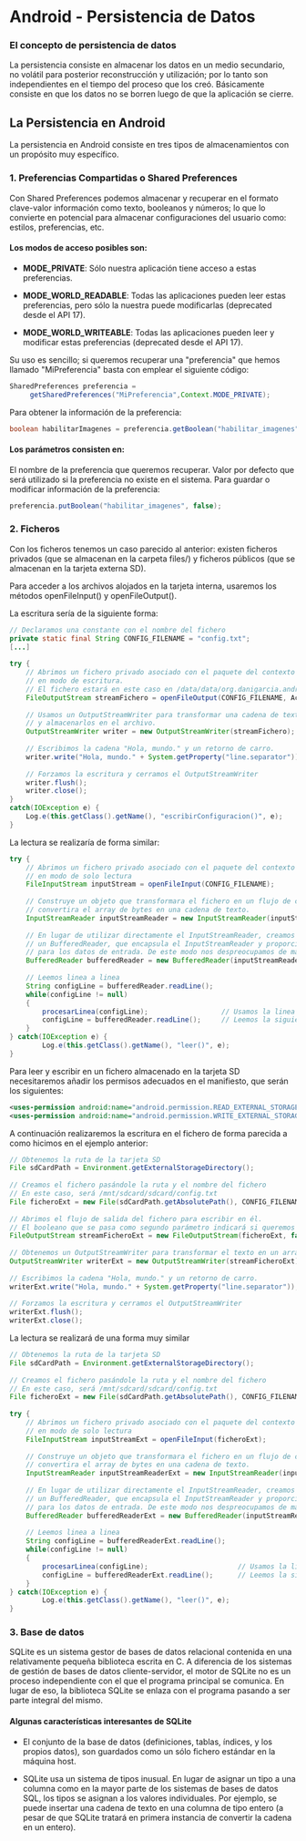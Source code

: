 # Android - Persistencia de Datos

### El concepto de persistencia de datos

La persistencia consiste en almacenar los datos en un medio secundario, no volátil para posterior reconstrucción y utilización; por lo tanto son independientes en el tiempo del proceso que los creó. Básicamente consiste en que los datos no se borren luego de que la aplicación se cierre.

## La Persistencia en Android

La persistencia en Android consiste en tres tipos de almacenamientos con un propósito muy específico.

### 1. Preferencias Compartidas o Shared Preferences

Con Shared Preferences podemos almacenar y recuperar en el formato clave-valor información como texto, booleanos y números; lo que lo convierte en potencial para almacenar configuraciones del usuario como: estilos, preferencias, etc.

#### Los modos de acceso posibles son:

- **MODE_PRIVATE**: Sólo nuestra aplicación tiene acceso a estas preferencias.

- **MODE_WORLD_READABLE**: Todas las aplicaciones pueden leer estas preferencias, pero sólo la nuestra puede modificarlas (deprecated desde el API 17).

- **MODE_WORLD_WRITEABLE**: Todas las aplicaciones pueden leer y modificar estas preferencias (deprecated desde el API 17).

Su uso es sencillo; si queremos recuperar una "preferencia" que hemos llamado "MiPreferencia" basta con emplear el siguiente código:

```java
SharedPreferences preferencia =
     getSharedPreferences("MiPreferencia",Context.MODE_PRIVATE);
````
Para obtener la información de la preferencia:

```java
boolean habilitarImagenes = preferencia.getBoolean("habilitar_imagenes", true);
```
#### Los parámetros consisten en:

El nombre de la preferencia que queremos recuperar.
Valor por defecto que será utilizado si la preferencia no existe en el sistema.
Para guardar o modificar información de la preferencia:

```java
preferencia.putBoolean("habilitar_imagenes", false);
```

### 2. Ficheros

Con los ficheros tenemos un caso parecido al anterior: existen ficheros privados (que se almacenan en la carpeta files/) y ficheros públicos (que se almacenan en la tarjeta externa SD).

Para acceder a los archivos alojados en la tarjeta interna, usaremos los métodos openFileInput() y openFileOutput(). 

La escritura sería de la siguiente forma:

```java
// Declaramos una constante con el nombre del fichero
private static final String CONFIG_FILENAME = "config.txt";
[...]
 
try {
    // Abrimos un fichero privado asociado con el paquete del contexto de la aplicacion
    // en modo de escritura.
    // El fichero estará en este caso en /data/data/org.danigarcia.android.examples.almacenamiento/files/config.txt
    FileOutputStream streamFichero = openFileOutput(CONFIG_FILENAME, Activity.MODE_PRIVATE);
 
    // Usamos un OutputStreamWriter para transformar una cadena de texto en un array de bytes
    // y almacenarlos en el archivo.
    OutputStreamWriter writer = new OutputStreamWriter(streamFichero);
 
    // Escribimos la cadena "Hola, mundo." y un retorno de carro.
    writer.write("Hola, mundo." + System.getProperty("line.separator"));
 
    // Forzamos la escritura y cerramos el OutputStreamWriter
    writer.flush();
    writer.close();
}
catch(IOException e) {
    Log.e(this.getClass().getName(), "escribirConfiguracion()", e);
}
```

La lectura se realizaría de forma similar:

```java
try {
    // Abrimos un fichero privado asociado con el paquete del contexto de la aplicación
    // en modo de solo lectura
    FileInputStream inputStream = openFileInput(CONFIG_FILENAME);
 
    // Construye un objeto que transformara el fichero en un flujo de caracteres, es decir,
    // convertira el array de bytes en una cadena de texto.
    InputStreamReader inputStreamReader = new InputStreamReader(inputStream);
 
    // En lugar de utilizar directamente el InputStreamReader, creamos a partir de el
    // un BufferedReader, que encapsula el InputStreamReader y proporciona ya un buffer
    // para los datos de entrada. De este modo nos despreocupamos de mantener el buffer.
    BufferedReader bufferedReader = new BufferedReader(inputStreamReader);
 
    // Leemos linea a linea
    String configLine = bufferedReader.readLine();
    while(configLine != null)
    {
        procesarLinea(configLine);                  // Usamos la linea de texto para lo que queramos
        configLine = bufferedReader.readLine();     // Leemos la siguiente linea
    }
} catch(IOException e) {
        Log.e(this.getClass().getName(), "leer()", e);
}
```

Para leer y escribir en un fichero almacenado en la tarjeta SD necesitaremos añadir los permisos adecuados en el manifiesto, que serán los siguientes:

```xml
<uses-permission android:name="android.permission.READ_EXTERNAL_STORAGE" />
<uses-permission android:name="android.permission.WRITE_EXTERNAL_STORAGE" />
```

A continuación realizaremos la escritura en el fichero de forma parecida a como hicimos en el ejemplo anterior:

```java
// Obtenemos la ruta de la tarjeta SD
File sdCardPath = Environment.getExternalStorageDirectory();
 
// Creamos el fichero pasándole la ruta y el nombre del fichero
// En este caso, será /mnt/sdcard/sdcard/config.txt
File ficheroExt = new File(sdCardPath.getAbsolutePath(), CONFIG_FILENAME);
 
// Abrimos el flujo de salida del fichero para escribir en él.
// El booleano que se pasa como segundo parámetro indicará si queremos añadir nuevo texto (true) o no (false).
FileOutputStream streamFicheroExt = new FileOutputStream(ficheroExt, false);
 
// Obtenemos un OutputStreamWriter para transformar el texto en un array de bytes
OutputStreamWriter writerExt = new OutputStreamWriter(streamFicheroExt);
 
// Escribimos la cadena "Hola, mundo." y un retorno de carro.
writerExt.write("Hola, mundo." + System.getProperty("line.separator"));
 
// Forzamos la escritura y cerramos el OutputStreamWriter
writerExt.flush();
writerExt.close();
```

La lectura se realizará de una forma muy similar

```java
// Obtenemos la ruta de la tarjeta SD
File sdCardPath = Environment.getExternalStorageDirectory();
 
// Creamos el fichero pasándole la ruta y el nombre del fichero
// En este caso, será /mnt/sdcard/sdcard/config.txt
File ficheroExt = new File(sdCardPath.getAbsolutePath(), CONFIG_FILENAME);
 
try {
    // Abrimos un fichero privado asociado con el paquete del contexto de la aplicación
    // en modo de solo lectura
    FileInputStream inputStreamExt = openFileInput(ficheroExt);
 
    // Construye un objeto que transformara el fichero en un flujo de caracteres, es decir,
    // convertira el array de bytes en una cadena de texto.
    InputStreamReader inputStreamReaderExt = new InputStreamReader(inputStreamExt);
 
    // En lugar de utilizar directamente el InputStreamReader, creamos a partir de el
    // un BufferedReader, que encapsula el InputStreamReader y proporciona ya un buffer
    // para los datos de entrada. De este modo nos despreocupamos de mantener el buffer.
    BufferedReader bufferedReaderExt = new BufferedReader(inputStreamReaderExt);
 
    // Leemos linea a linea
    String configLine = bufferedReaderExt.readLine();
    while(configLine != null)
    {
        procesarLinea(configLine);                      // Usamos la linea de texto para lo que queramos
        configLine = bufferedReaderExt.readLine();      // Leemos la siguiente linea
    }
} catch(IOException e) {
        Log.e(this.getClass().getName(), "leer()", e);
}
```

### 3. Base de datos

SQLite es un sistema gestor de bases de datos relacional contenida en una relativamente pequeña biblioteca escrita en C. A diferencia de los sistemas de gestión de bases de datos cliente-servidor, el motor de SQLite no es un proceso independiente con el que el programa principal se comunica. En lugar de eso, la biblioteca SQLite se enlaza con el programa pasando a ser parte integral del mismo.

#### Algunas características interesantes de SQLite

- El conjunto de la base de datos (definiciones, tablas, índices, y los propios datos), son guardados como un sólo fichero estándar en la máquina host.

- SQLite usa un sistema de tipos inusual. En lugar de asignar un tipo a una columna como en la mayor parte de los sistemas de bases de datos SQL, los tipos se asignan a los valores individuales. Por ejemplo, se puede insertar una cadena de texto en una columna de tipo entero (a pesar de que SQLite tratará en primera instancia de convertir la cadena en un entero).

